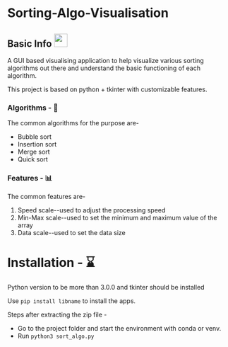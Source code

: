 # Sorting-Algo-Visualisation
## Basic Info <img src="https://raw.githubusercontent.com/aemmadi/aemmadi/master/wave.gif" width="30px">
A GUI based visualising application to help visualize various sorting algorithms out there and understand the basic functioning of each algorithm.

This project is based on python + tkinter with customizable features.

### Algorithms - :eyes:
The common algorithms for the purpose are-
* Bubble sort
* Insertion sort
* Merge sort
* Quick sort

### Features - :bar_chart:
The common features are-
1. Speed scale--used to adjust the processing speed
1. Min-Max scale--used to set the minimum and maximum value of the array
1. Data scale--used to set the data size

# Installation - :hourglass:

Python version to be more than 3.0.0 and tkinter should be installed

Use `pip install libname` to install the apps.
 
Steps after extracting the zip file - 
  * Go to the project folder and start the environment with conda or venv.
  * Run `python3 sort_algo.py`
